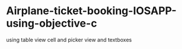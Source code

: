 # Airplane-ticket-booking-IOSAPP-using-objective-c
using table view cell and picker view and textboxes
